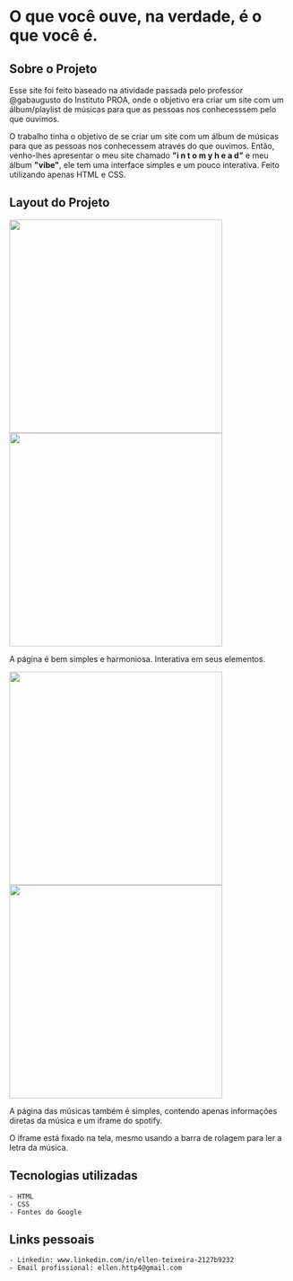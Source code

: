 # O que você ouve, na verdade, é o que você é.
## Sobre o Projeto
 Esse site foi feito baseado na atividade passada pelo professor @gabaugusto do Instituto PROA, onde o objetivo era criar um site com um álbum/playlist de músicas para que as pessoas nos conhecesssem pelo que ouvimos.
 
 O trabalho tinha o objetivo de se criar um site com um álbum de músicas para que as pessoas nos conhecessem através do que ouvimos. Então, venho-lhes apresentar o meu site chamado **"i n t o m y h e a d"** e meu álbum **"vibe"**, ele tem uma interface simples e um pouco interativa. Feito utilizando apenas HTML e CSS.
  
## Layout do Projeto
 <img src="https://user-images.githubusercontent.com/99822361/159723669-978052c8-50ae-47bf-92a4-122d8aa5a6f6.png" width=380px> <img src="https://user-images.githubusercontent.com/99822361/159723687-f3727e85-25d7-457a-9e9a-3ff737f13963.png" width=380px>
 
 A página é bem simples e harmoniosa. Interativa em seus elementos.
 
 <img src="https://user-images.githubusercontent.com/99822361/159732523-dbc47811-fc35-4ed5-90ae-f2813dde46a2.png" width=380px> <img src="https://user-images.githubusercontent.com/99822361/159735171-7b7a61dd-6ce2-4541-8851-7710da2a5546.png" width=380px>

 A página das músicas também é simples, contendo apenas informações diretas da música e um iframe do spotify.
 
 O iframe está fixado na tela, mesmo usando a barra de rolagem para ler a letra da música.

## Tecnologias utilizadas
    - HTML
    - CSS
    - Fontes do Google
  
## Links pessoais
    - Linkedin: www.linkedin.com/in/ellen-teixeira-2127b9232
    - Email profissional: ellen.http4@gmail.com
